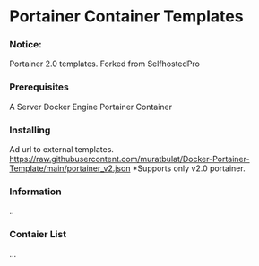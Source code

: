 # Portainer Container Templates

### Notice:
Portainer 2.0 templates.
Forked from SelfhostedPro

### Prerequisites
A Server
Docker Engine
Portainer Container

### Installing
Ad url to external templates.
https://raw.githubusercontent.com/muratbulat/Docker-Portainer-Template/main/portainer_v2.json
*Supports only v2.0 portainer.

### Information
..

### Contaier List
...
